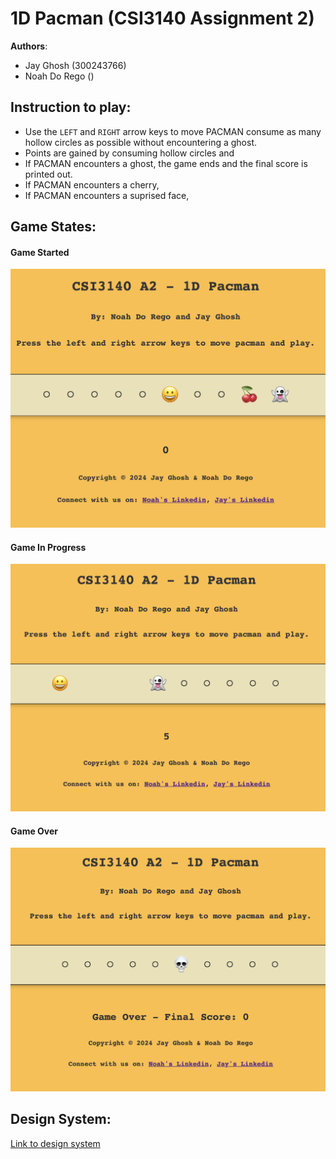 # 1D Pacman (CSI3140 Assignment 2)
**Authors**: 
- Jay Ghosh (300243766) 
- Noah Do Rego ()

## Instruction to play: 
- Use the ```LEFT``` and ```RIGHT``` arrow keys to move PACMAN consume as many hollow circles as possible without encountering a ghost.
- Points are gained by consuming hollow circles and 
- If PACMAN encounters a ghost, the game ends and the final score is printed out.
- If PACMAN encounters a cherry,
- If PACMAN encounters a suprised face,

## Game States:
#### Game Started
![Game Started](docs/design_system/images/game_started.png "State 1: Game Started")

#### Game In Progress
![Game In Progress](docs/design_system/images/game_in_progress.png "State 2: Game In Progress")

#### Game Over
![Game Over](docs/design_system/images/game_finished.png "State 2: Game Finished")

## Design System:
[Link to design system](docs/design_system.md)
